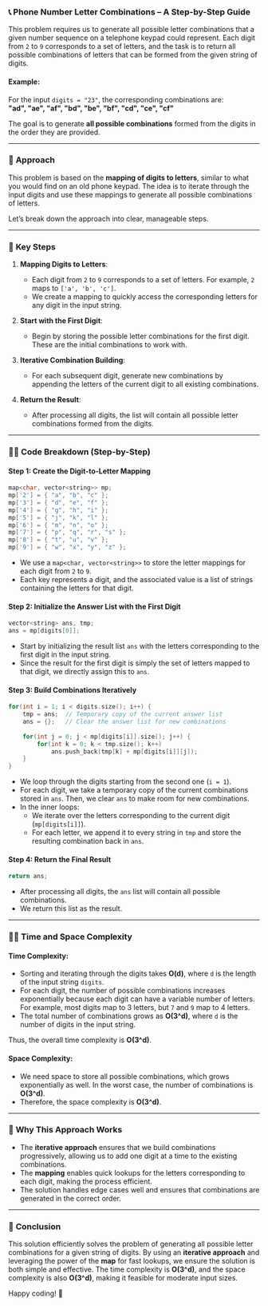 ### 📞 **Phone Number Letter Combinations** – A Step-by-Step Guide

This problem requires us to generate all possible letter combinations that a given number sequence on a telephone keypad could represent. Each digit from `2` to `9` corresponds to a set of letters, and the task is to return all possible combinations of letters that can be formed from the given string of digits.

#### Example:
For the input `digits = "23"`, the corresponding combinations are:  
**"ad", "ae", "af", "bd", "be", "bf", "cd", "ce", "cf"**

The goal is to generate **all possible combinations** formed from the digits in the order they are provided.

---

### 🧠 **Approach**

This problem is based on the **mapping of digits to letters**, similar to what you would find on an old phone keypad. The idea is to iterate through the input digits and use these mappings to generate all possible combinations of letters.

Let’s break down the approach into clear, manageable steps.

---

### 🔑 **Key Steps**

1. **Mapping Digits to Letters**:
   - Each digit from `2` to `9` corresponds to a set of letters. For example, `2` maps to `['a', 'b', 'c']`.
   - We create a mapping to quickly access the corresponding letters for any digit in the input string.

2. **Start with the First Digit**:
   - Begin by storing the possible letter combinations for the first digit. These are the initial combinations to work with.

3. **Iterative Combination Building**:
   - For each subsequent digit, generate new combinations by appending the letters of the current digit to all existing combinations.

4. **Return the Result**:
   - After processing all digits, the list will contain all possible letter combinations formed from the digits.

---

### 🧑‍💻 **Code Breakdown (Step-by-Step)**

#### Step 1: Create the Digit-to-Letter Mapping

```cpp
map<char, vector<string>> mp;
mp['2'] = { "a", "b", "c" };
mp['3'] = { "d", "e", "f" };
mp['4'] = { "g", "h", "i" };
mp['5'] = { "j", "k", "l" };
mp['6'] = { "m", "n", "o" };
mp['7'] = { "p", "q", "r", "s" };
mp['8'] = { "t", "u", "v" };
mp['9'] = { "w", "x", "y", "z" };
```
- We use a `map<char, vector<string>>` to store the letter mappings for each digit from `2` to `9`.
- Each key represents a digit, and the associated value is a list of strings containing the letters for that digit.

#### Step 2: Initialize the Answer List with the First Digit

```cpp
vector<string> ans, tmp;
ans = mp[digits[0]];
```
- Start by initializing the result list `ans` with the letters corresponding to the first digit in the input string.
- Since the result for the first digit is simply the set of letters mapped to that digit, we directly assign this to `ans`.

#### Step 3: Build Combinations Iteratively

```cpp
for(int i = 1; i < digits.size(); i++) {
    tmp = ans;  // Temporary copy of the current answer list
    ans = {};   // Clear the answer list for new combinations
    
    for(int j = 0; j < mp[digits[i]].size(); j++) {
        for(int k = 0; k < tmp.size(); k++)
            ans.push_back(tmp[k] + mp[digits[i]][j]);
    }
}
```
- We loop through the digits starting from the second one (`i = 1`).
- For each digit, we take a temporary copy of the current combinations stored in `ans`. Then, we clear `ans` to make room for new combinations.
- In the inner loops:
  - We iterate over the letters corresponding to the current digit (`mp[digits[i]]`).
  - For each letter, we append it to every string in `tmp` and store the resulting combination back in `ans`.

#### Step 4: Return the Final Result

```cpp
return ans;
```
- After processing all digits, the `ans` list will contain all possible combinations.
- We return this list as the result.

---

### 🧑‍💻 **Time and Space Complexity**

#### Time Complexity:
- Sorting and iterating through the digits takes **O(d)**, where `d` is the length of the input string `digits`.
- For each digit, the number of possible combinations increases exponentially because each digit can have a variable number of letters. For example, most digits map to 3 letters, but `7` and `9` map to 4 letters.
- The total number of combinations grows as **O(3^d)**, where `d` is the number of digits in the input string.

Thus, the overall time complexity is **O(3^d)**.

#### Space Complexity:
- We need space to store all possible combinations, which grows exponentially as well. In the worst case, the number of combinations is **O(3^d)**.
- Therefore, the space complexity is **O(3^d)**.

---

### 🎯 **Why This Approach Works**

- The **iterative approach** ensures that we build combinations progressively, allowing us to add one digit at a time to the existing combinations.
- The **mapping** enables quick lookups for the letters corresponding to each digit, making the process efficient.
- The solution handles edge cases well and ensures that combinations are generated in the correct order.

---

### 🏁 **Conclusion**

This solution efficiently solves the problem of generating all possible letter combinations for a given string of digits. By using an **iterative approach** and leveraging the power of the **map** for fast lookups, we ensure the solution is both simple and effective. The time complexity is **O(3^d)**, and the space complexity is also **O(3^d)**, making it feasible for moderate input sizes.

Happy coding! 🚀